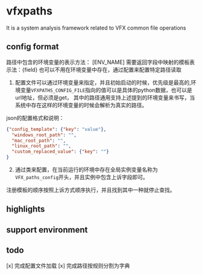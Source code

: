 # vfxpaths
It is a system analysis framework related to VFX common file operations


## config format

路径中包含的环境变量的表示方法： [ENV_NAME]
需要返回字段中映射的模板表示法：{field}
也可以不用在环境变量中存在，通过配置来配置特定路径读取

1. 配置文件可以通过环境变量来指定，并且初始启动的时候，优先级是最高的,环境变量`VFXPATHS_CONFIG_FILE`指向的值可以是具体的python数据，也可以是url地址，但必须是get，
其中的路径通用支持上述提到的环境变量来书写，当系统中存在这样的环境变量的时候会解析为真实的路径。

json的配置格式和说明：

```json
{"config_template": {"key": "value"},
  "windows_root_path": "",
  "mac_root_path": "",
  "linux_root_path": "",
  "custom_replaced_value": {"key": ""}
}
```

2. 通过类来配置，在当前运行的环境中存在全局实例变量名称为`VFX_paths_config`开头，并且实例中包含上诉字段即可。

注册模板的顺序按照上诉方式顺序执行，并且找到其中一种就停止查找。

## highlights

## support environment

## todo

[x] 完成配置文件加载
[x] 完成路径按规则分割为字典
